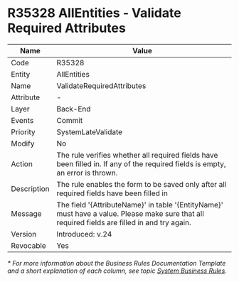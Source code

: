 ﻿---
erp.type: business-rule
erp.entity: all-entities
---

# R35328 AllEntities - Validate Required Attributes

| Name | Value |
| ---- | ----- |
| Code | R35328 |
| Entity | AllEntities |
| Name | ValidateRequiredAttributes |
| Attribute | - |
| Layer | Back-End |
| Events | Commit |
| Priority | SystemLateValidate |
| Modify | No |
| Action | The rule verifies whether all required fields have been filled in. If any of the required fields is empty, an error is thrown. 
| Description| The rule enables the form to be saved only after all required fields have been filled in|
| Message | The field '{AttributeName}' in table '{EntityName}' must have a value. Please make sure that all required fields are filled in and try again.|
| Version | Introduced: v.24 |
| Revocable | Yes |

*\* For more information about the Business Rules Documentation Template and a short explanation of each column, see
topic [System Business Rules](../templates/template-description-system-business-rules.md).*
